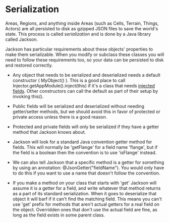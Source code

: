 # Serialization

Areas, Regions, and anything inside Areas (such as Cells, Terrain, Things, Actors) are all persisted to disk as gzipped JSON
files to save the world's state.  This process is called *serialization* and is done by a Java library called Jackson.

Jackson has particular requirements about these objects' properties to make them serializable.  When you modify or subclass
these classes you will need to follow these requirements too, so your data can be persisted to disk and restored correctly.

* Any object that needs to be serialized and deserialized needs a default constructor ( MyObject() ).  This is a good place to call Injector.getAppModule().inject(this) if it's a class that needs [injected fields](doc/Injection.md).  Other constructors can call the default as part of their setup by invoking this().

* Public fields will be serialized and deserialized without needing getter/setter methods, but we should avoid this in favor of protected or private access unless there is a good reason.

* Protected and private fields will only be serialized if they have a getter method that Jackson knows about.

* Jackson will look for a standard Java convention getter method for fields.  This will normally be 'getFlange' for a field name 'flange', but if the field is a boolean then the convention is to use 'isFlange' instead.

* We can also tell Jackson that a specific method is a getter for something by using an annotation:  @JsonGetter("fieldName").  You would only have to do this if you want to use a name that doesn't follow the convention.

* If you make a method on your class that starts with 'get' Jackson will assume it is a getter for a field, and write whatever that method returns as a part of its standard serialization.  When it goes to deserialize that object it will barf if it can't find the matching field.  This means you can't use 'get' prefix for methods that aren't actual getters for a real field on the object.  Overridden ones that don't use the actual field are fine, as long as the field exists in some parent class.

